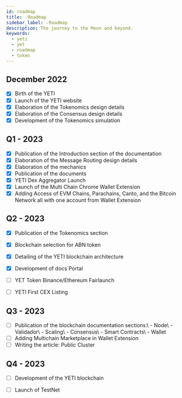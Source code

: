 ```yaml
---
id: roadmap
title: 💡Roadmap
sidebar_label: 💡Roadmap
description: The journey to the Moon and beyond.
keywords:
  - yeti
  - yet
  - roadmap
  - token
---
```

## December 2022

* [x] Birth of the YETI
* [x] Launch of the YETI website
* [x] Elaboration of the Tokenomics design details
* [x] Elaboration of the Consensus design details
* [x] Development of the Tokenomics simulation

## Q1 - 2023

* [x] Publication of the Introduction section of the documentation
* [x] Elaboration of the Message Routing design details
* [x] Elaboration of the mechanics
* [x] Publication of the documents
* [x] YETI Dex Aggregator Launch
* [x] Launch of the Multi Chain Chrome Wallet Extension
* [x] Adding Access of EVM Chains, Parachains, Canto, and the Bitcoin Network all with one account from Wallet Extension

## Q2 - 2023

* [x] Publication of the Tokenomics section
* [x] Blockchain selection for ABN token
* [x] Detailing of the YETI blockchain architecture
* [x] Development of docs Portal
* [ ] YET Token Binance/Ethereum Fairlaunch
* [ ] YETI First CEX Listing


## Q3 - 2023

* [ ] Publication of the blockchain documentation sections:\ - Node\ - Validador\ - Scaling\ - Consensus\ - Smart Contracts\ - Wallet
* [ ] Adding Multichain Marketplace in Wallet Extension
* [ ] Writing the article: Public Cluster&#x20;

## Q4 - 2023
* [ ] Development of the YETI blockchain
* [ ] Launch of TestNet


